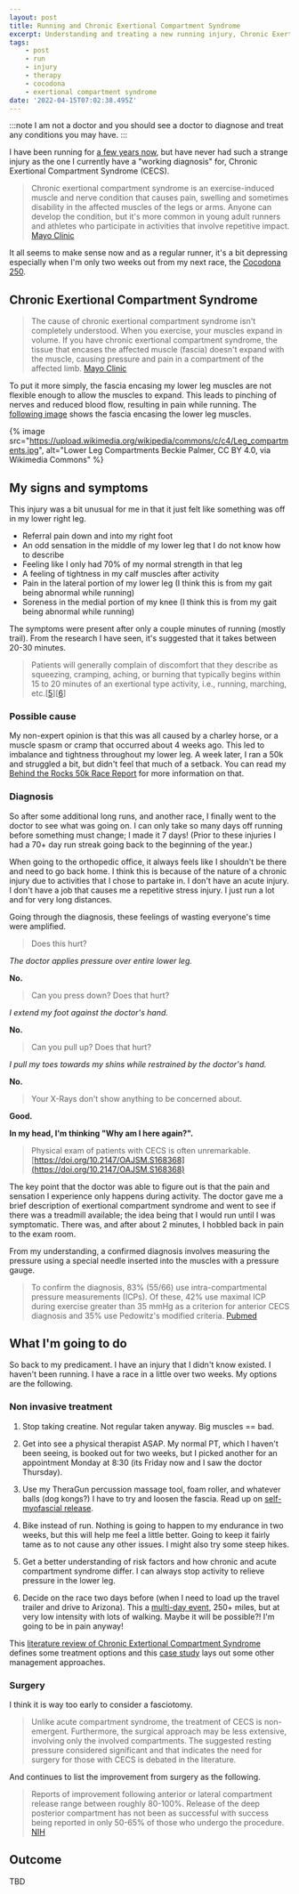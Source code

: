 ```yaml
---
layout: post
title: Running and Chronic Exertional Compartment Syndrome
excerpt: Understanding and treating a new running injury, Chronic Exertional Compartment Syndrome. Can I run? Can I race?
tags:
    - post
    - run
    - injury
    - therapy
    - cocodona
    - exertional compartment syndrome
date: '2022-04-15T07:02:38.495Z'
---
```


:::note
I am not a doctor and you should see a doctor to diagnose and treat any conditions you may have.
:::

I have been running for [a few years now](/run), but have never had such a strange injury as the one I currently have a "working diagnosis" for, Chronic Exertional Compartment Syndrome (CECS).

> Chronic exertional compartment syndrome is an exercise-induced muscle and nerve condition that causes pain, swelling and sometimes disability in the affected muscles of the legs or arms. Anyone can develop the condition, but it's more common in young adult runners and athletes who participate in activities that involve repetitive impact. [Mayo Clinic](https://www.mayoclinic.org/diseases-conditions/chronic-exertional-compartment-syndrome/symptoms-causes/syc-20350830)

It all seems to make sense now and as a regular runner, it's a bit depressing especially when I'm only two weeks out from my next race, the [Cocodona 250](http://cocodona.com/).

## Chronic Exertional Compartment Syndrome

> The cause of chronic exertional compartment syndrome isn't completely understood. When you exercise, your muscles expand in volume. If you have chronic exertional compartment syndrome, the tissue that encases the affected muscle (fascia) doesn't expand with the muscle, causing pressure and pain in a compartment of the affected limb. [Mayo Clinic](https://www.mayoclinic.org/diseases-conditions/chronic-exertional-compartment-syndrome/symptoms-causes/syc-20350830)

To put it more simply, the fascia encasing my lower leg muscles are not flexible enough to allow the muscles to expand. This leads to pinching of nerves and reduced blood flow, resulting in pain while running. The [following image](https://commons.wikimedia.org/wiki/File:Leg_compartments.jpg) shows the fascia encasing the lower leg muscles.

{% image src="https://upload.wikimedia.org/wikipedia/commons/c/c4/Leg_compartments.jpg", alt="Lower Leg Compartments Beckie Palmer, CC BY 4.0, via Wikimedia Commons" %}

## My signs and symptoms

This injury was a bit unusual for me in that it just felt like something was off in my lower right leg.

- Referral pain down and into my right foot
- An odd sensation in the middle of my lower leg that I do not know how to describe
- Feeling like I only had 70% of my normal strength in that leg
- A feeling of tightness in my calf muscles after activity
- Pain in the lateral portion of my lower leg (I think this is from my gait being abnormal while running)
- Soreness in the medial portion of my knee (I think this is from my gait being abnormal while running)

The symptoms were present after only a couple minutes of running (mostly trail). From the research I have seen, it's suggested that it takes between 20-30 minutes.

> Patients will generally complain of discomfort that they describe as squeezing, cramping, aching, or burning that typically begins within 15 to 20 minutes of an exertional type activity, i.e., running, marching, etc.[[5](https://bjgp.org/content/bjgp/65/637/e560.full.pdf)][[6](https://www.ncbi.nlm.nih.gov/pubmed/20631472)]

### Possible cause

My non-expert opinion is that this was all caused by a charley horse, or a muscle spasm or cramp that occurred about 4 weeks ago. This led to imbalance and tightness throughout my lower leg. A week later, I ran a 50k and struggled a bit, but didn't feel that much of a setback. You can read my [Behind the Rocks 50k Race Report](/posts/2022-behind-the-rocks-50k) for more information on that.

### Diagnosis

So after some additional long runs, and another race, I finally went to the doctor to see what was going on. I can only take so many days off running before something must change; I made it 7 days! (Prior to these injuries I had a 70+ day run streak going back to the beginning of the year.)

When going to the orthopedic office, it always feels like I shouldn't be there and need to go back home. I think this is because of the nature of a chronic injury due to activities that I chose to partake in. I don't have an acute injury. I don't have a job that causes me a repetitive stress injury. I just run a lot and for very long distances.

Going through the diagnosis, these feelings of wasting everyone's time were amplified.

> Does this hurt?

_The doctor applies pressure over entire lower leg._

**No.**

> Can you press down? Does that hurt?

_I extend my foot against the doctor's hand._

**No.**

> Can you pull up? Does that hurt?

_I pull my toes towards my shins while restrained by the doctor's hand._

**No.**

> Your X-Rays don't show anything to be concerned about.

**Good.**

**In my head, I'm thinking "Why am I here again?".**

> Physical exam of patients with CECS is often unremarkable. [https://doi.org/10.2147/OAJSM.S168368](https://doi.org/10.2147/OAJSM.S168368)

The key point that the doctor was able to figure out is that the pain and sensation I experience only happens during activity. The doctor gave me a brief description of exertional compartment syndrome and went to see if there was a treadmill available; the idea being that I would run until I was symptomatic. There was, and after about 2 minutes, I hobbled back in pain to the exam room. 

From my understanding, a confirmed diagnosis involves measuring the pressure using a special needle inserted into the muscles with a pressure gauge.

> To confirm the diagnosis, 83% (55/66) use intra-compartmental pressure measurements (ICPs). Of these, 42% use maximal ICP during exercise greater than 35 mmHg as a criterion for anterior CECS diagnosis and 35% use Pedowitz's modified criteria. [Pubmed](https://pubmed.ncbi.nlm.nih.gov/16778540/)

## What I'm going to do

So back to my predicament. I have an injury that I didn't know existed. I haven't been running. I have a race in a little over two weeks. My options are the following.

### Non invasive treatment

1. Stop taking creatine. Not regular taken anyway. Big muscles == bad.

1. Get into see a physical therapist ASAP. My normal PT, which I haven't been seeing, is booked out for two weeks, but I picked another for an appointment Monday at 8:30 (its Friday now and I saw the doctor Thursday).

1. Use my TheraGun percussion massage tool, foam roller, and whatever balls (dog kongs?) I have to try and loosen the fascia. Read up on [self-myofascial release](https://doi.org/10.1016/j.jbmt.2015.08.007).

1. Bike instead of run. Nothing is going to happen to my endurance in two weeks, but this will help me feel a little better. Going to keep it fairly tame as to not cause any other issues. I might also try some steep hikes.

1. Get a better understanding of risk factors and how chronic and acute compartment syndrome differ. I can always stop activity to relieve pressure in the lower leg.

1. Decide on the race two days before (when I need to load up the travel trailer and drive to Arizona). This a [multi-day event](http://cocodona.com/), 250+ miles, but at very low intensity with lots of walking. Maybe it will be possible?! I'm going to be in pain anyway!

This [literature review of Chronic Extertional Compartment Syndrome](https://www.ncbi.nlm.nih.gov/pmc/articles/PMC3109896) defines some treatment options and this [case study](https://www.ncbi.nlm.nih.gov/pmc/articles/PMC5159639/) lays out some other management approaches.

### Surgery

I think it is way too early to consider a fasciotomy. 

> Unlike acute compartment syndrome, the treatment of CECS is non-emergent. Furthermore, the surgical approach may be less extensive, involving only the involved compartments. The suggested resting pressure considered significant and that indicates the need for surgery for those with CECS is debated in the literature.

And continues to list the improvement from surgery as the following.

> Reports of improvement following anterior or lateral compartment release range between roughly 80-100%. Release of the deep posterior compartment has not been as successful with success being reported in only 50-65% of those who undergo the procedure. [NIH](https://www.ncbi.nlm.nih.gov/pmc/articles/PMC3109896/)

## Outcome

TBD